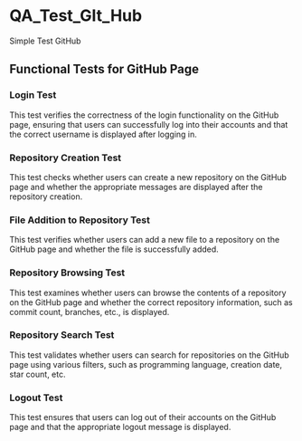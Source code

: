 # QA_Test_GIt_Hub
Simple Test GitHub


## Functional Tests for GitHub Page

### Login Test

This test verifies the correctness of the login functionality on the GitHub page, ensuring that users can successfully log into their accounts and that the correct username is displayed after logging in.

### Repository Creation Test

This test checks whether users can create a new repository on the GitHub page and whether the appropriate messages are displayed after the repository creation.

### File Addition to Repository Test

This test verifies whether users can add a new file to a repository on the GitHub page and whether the file is successfully added.

### Repository Browsing Test

This test examines whether users can browse the contents of a repository on the GitHub page and whether the correct repository information, such as commit count, branches, etc., is displayed.

### Repository Search Test

This test validates whether users can search for repositories on the GitHub page using various filters, such as programming language, creation date, star count, etc.

### Logout Test

This test ensures that users can log out of their accounts on the GitHub page and that the appropriate logout message is displayed.
